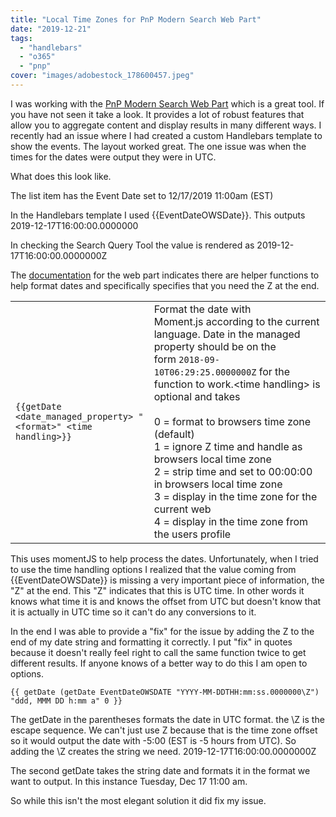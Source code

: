 ```yaml
---
title: "Local Time Zones for PnP Modern Search Web Part"
date: "2019-12-21"
tags: 
  - "handlebars"
  - "o365"
  - "pnp"
cover: "images/adobestock_178600457.jpeg"
---
```


I was working with the [PnP Modern Search Web Part](https://microsoft-search.github.io/pnp-modern-search/) which is a great tool. If you have not seen it take a look. It provides a lot of robust features that allow you to aggregate content and display results in many different ways. I recently had an issue where I had created a custom Handlebars template to show the events. The layout worked great. The one issue was when the times for the dates were output they were in UTC.

What does this look like.

The list item has the Event Date set to 12/17/2019 11:00am (EST)  
  
In the Handlebars template I used {{EventDateOWSDate}}. This outputs 2019-12-17T16:00:00.0000000  
  
In checking the Search Query Tool the value is rendered as 2019-12-17T16:00:00.0000000Z

The [documentation](https://microsoft-search.github.io/pnp-modern-search/search-parts/templating/) for the web part indicates there are helper functions to help format dates and specifically specifies that you need the Z at the end.  
  

<table><tbody><tr><td><code>{{getDate &lt;date_managed_property&gt; "&lt;format&gt;" &lt;time handling&gt;}}</code></td><td>Format the date with Moment.js&nbsp;according to the current language. Date in the managed property should be on the form&nbsp;<code>2018-09-10T06:29:25.0000000Z</code>&nbsp;for the function to work.&lt;time handling&gt; is optional and takes<br><br>0 = format to browsers time zone (default)<br>1 = ignore Z time and handle as browsers local time zone<br>2 = strip time and set to 00:00:00 in browsers local time zone<br>3 = display in the time zone for the current web<br>4 = display in the time zone from the users profile</td></tr></tbody></table>

This uses momentJS to help process the dates. Unfortunately, when I tried to use the time handling options I realized that the value coming from {{EventDateOWSDate}} is missing a very important piece of information, the "Z" at the end. This "Z" indicates that this is UTC time. In other words it knows what time it is and knows the offset from UTC but doesn't know that it is actually in UTC time so it can't do any conversions to it.

In the end I was able to provide a "fix" for the issue by adding the Z to the end of my date string and formatting it correctly. I put "fix" in quotes because it doesn't really feel right to call the same function twice to get different results. If anyone knows of a better way to do this I am open to options.

```
{{ getDate (getDate EventDateOWSDATE "YYYY-MM-DDTHH:mm:ss.0000000\Z") "ddd, MMM DD h:mm a" 0 }}
```

The getDate in the parentheses formats the date in UTC format. the \\Z is the escape sequence. We can't just use Z because that is the time zone offset so it would output the date with -5:00 (EST is -5 hours from UTC). So adding the \\Z creates the string we need. 2019-12-17T16:00:00.0000000Z

The second getDate takes the string date and formats it in the format we want to output. In this instance Tuesday, Dec 17 11:00 am.

So while this isn't the most elegant solution it did fix my issue.
